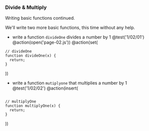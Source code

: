 ### Divide & Multiply
Writing basic functions continued.

We'll write two more basic functions, this time without any help.

+ write a function `divideOne` divides a number by 1
@test('1/02/01')
@action(open('page-02.js'))
@action(set(
```
// divideOne
function divideOne(x) {
  return;
}
```  
))

+ write a function `mutiplyone` that multiplies a number by 1
@test('1/02/02')
@action(insert(
```

// multiplyOne
function multiplyOne(x) {
  return;
}
```  
))
